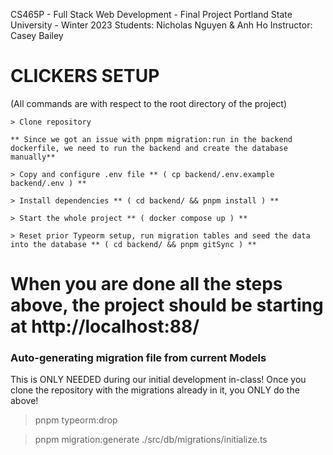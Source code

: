 CS465P - Full Stack Web Development - Final Project
Portland State University - Winter 2023
Students: Nicholas Nguyen & Anh Ho
Instructor: Casey Bailey

# CLICKERS SETUP
(All commands are with respect to the root directory of the project)
```
> Clone repository

** Since we got an issue with pnpm migration:run in the backend dockerfile, we need to run the backend and create the database manually** 

> Copy and configure .env file ** ( cp backend/.env.example backend/.env ) **

> Install dependencies ** ( cd backend/ && pnpm install ) **

> Start the whole project ** ( docker compose up ) **

> Reset prior Typeorm setup, run migration tables and seed the data into the database ** ( cd backend/ && pnpm gitSync ) **
```

# When you are done all the steps above, the project should be starting at  http://localhost:88/

### Auto-generating migration file from current Models

This is ONLY NEEDED during our initial development in-class!
Once you clone the repository with the migrations already in it,
you ONLY do the above!

> pnpm typeorm:drop

> pnpm migration:generate ./src/db/migrations/initialize.ts

